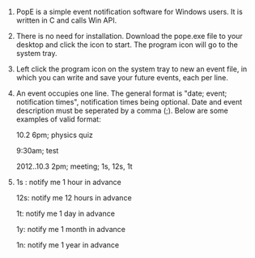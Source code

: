 1. PopE is a simple event notification software for Windows users.  It is
written in C and calls Win API.

2. There is no need for installation.  Download the pope.exe file to your
desktop and click the icon to start.  The program icon will go to the
system tray.

3. Left click the program icon on the system tray to new an event file,
in which you can write and save your future events, each per line.

4. An event occupies one line.  The general format is "date; event;
notification times", notification times being optional.  Date and
event description must be seperated by a comma (;).  Below are some
examples of valid format:

	 10.2 6pm; physics quiz

	 9:30am; test

	 2012..10.3 2pm; meeting; 1s, 12s, 1t

5.  1s : notify me 1 hour   in advance

    12s: notify me 12 hours in advance

    1t:  notify me 1 day    in advance

    1y:  notify me 1 month  in advance

    1n:  notify me 1 year   in advance
